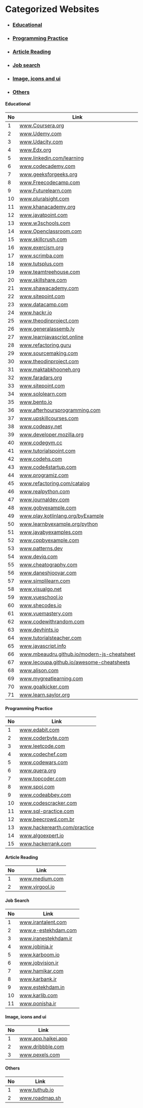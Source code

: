 # Categorized Websites

<ul>
  <li>  <h3> <a href="#EducationalWebsitesId">Educational</a></h3></li>
  <li>  <h3> <a href="#ProgrammingPracticeWebsitesId">Programming Practice</a></h3></li>
  <li>  <h3> <a href="#ArticleReadingWebsitesId">Article Reading</a></h3></li>
  <li>  <h3> <a href="#JobSearchWebsitesId">Job search</a></h3></li>
  <li>  <h3> <a href="#Ui">Image, icons and ui</a></h3></li>
  <li>  <h3> <a href="#Others">Others</a></h3></li>
</ul>


<h4 id="EducationalWebsitesId">Educational</h4>

| No          | Link                       |
|   --------  | -------------------------  |
|   1  |        www.Coursera.org              |
|   2  |        www.Udemy.com              |
|   3  |        www.Udacity.com              |
|   4  |        www.Edx.org              |
|   5  |        www.linkedin.com/learning              |
|   6  |        www.codecademy.com              |
|   7  |        www.geeksforgeeks.org              |
|   8  |        www.Freecodecamp.com              |
|   9  |        www.Futurelearn.com              |
|   10  |        www.pluralsight.com              |
|   11  |        www.khanacademy.org              |
|   12  |        www.javatpoint.com              |
|   13  |        www.w3schools.com              |
|   14  |        www.Openclassroom.com              |
|   15  |        www.skillcrush.com              |
|   16  |        www.exercism.org              |
|   17  |        www.scrimba.com              |
|   18  |        www.tutsplus.com              |
|   19  |        www.teamtreehouse.com              |
|   20  |        www.skillshare.com              |
|   21  |        www.shawacademy.com              |
|   22  |        www.sitepoint.com              |
|   23  |        www.datacamp.com              |
|   24  |        www.hackr.io              |
|   25  |        www.theodinproject.com              |
|   26  |        www.generalassemb.ly              |
|   27  |        www.learnjavascript.online              |
|   28  |        www.refactoring.guru              |
|   29  |        www.sourcemaking.com              |
|   30  |        www.theodinproject.com              |
|   31  |        www.maktabkhooneh.org              |
|   32  |        www.faradars.org              |
|   33  |        www.sitepoint.com              |
|   34  |        www.sololearn.com              |
|   35  |        www.bento.io              |
|   36  |        www.afterhoursprogramming.com              |
|   37  |        www.upskillcourses.com              |
|   38  |        www.codeasy.net              |
|   39  |        www.developer.mozilla.org              |
|   40  |        www.codegym.cc              |
|   41  |        www.tutorialspoint.com              |
|   42  |        www.codehs.com              |
|   43  |        www.code4startup.com              |
|   44  |        www.programiz.com              |
|   45  |        www.refactoring.com/catalog              |
|   46  |        www.realpython.com              |
|   47  |        www.journaldev.com              |
|   48  |        www.gobyexample.com              |
|   49  |        www.play.kotlinlang.org/byExample              |
|   50  |        www.learnbyexample.org/python              |
|   51  |        www.javabyexamples.com              |
|   52  |        www.cppbyexample.com              |
|   53  |        www.patterns.dev            |
|   54  |        www.deviq.com              |
|   55  |        www.cheatography.com              |
|   56  |        www.daneshjooyar.com              |
|   57  |        www.simplilearn.com              |
|   58  |        www.visualgo.net              |
|   59  |        www.vueschool.io              |
|   60  |        www.shecodes.io              |
|   61  |        www.vuemastery.com              |
|   62  |        www.codewithrandom.com              |
|   63  |        www.devhints.io              |
|   64  |        www.tutorialsteacher.com              |
|   65  |        www.javascript.info              |
|   66  |        www.mbeaudru.github.io/modern-js-cheatsheet              |
|   67  |        www.lecoupa.github.io/awesome-cheatsheets              |
|   68  |        www.alison.com              |
|   69  |        www.mygreatlearning.com              |
|   70  |        www.goalkicker.com              |
|   71  |        www.learn.saylor.org          |


<h4 id="ProgrammingPracticeWebsitesId">Programming Practice</h4>

| No          | Link                       |
|   --------  | -------------------------  |
|   1  |        www.edabit.com              |
|   2  |        www.coderbyte.com              |
|   3  |        www.leetcode.com              |
|   4  |        www.codechef.com              |
|   5  |        www.codewars.com              |
|   6  |        www.quera.org              |
|   7  |        www.topcoder.com              |
|   8  |        www.spoj.com              |
|   9  |        www.codeabbey.com              |
|   10  |        www.codescracker.com              |
|   11  |        www.sql-practice.com              |
|   12  |        www.beecrowd.com.br              |
|   13  |        www.hackerearth.com/practice              |
|   14  |        www.algoexpert.io              |
|   15  |       www.hackerrank.com       |

<h4 id="ArticleReadingWebsitesId">Article Reading</h4>

| No          | Link                       |
|   --------  | -------------------------  |
|   1  |        www.medium.com              |
|   2  |        www.virgool.io              |


<h4 id="JobSearchWebsitesId">Job Search</h4>

| No          | Link                       |
|   --------  | -------------------------  |
|   1  |        www.irantalent.com              |
|   2  |        www.e-estekhdam.com              |
|   3  |        www.iranestekhdam.ir              |
|   4  |        www.jobinja.ir              |
|   5  |        www.karboom.io              |
|   6  |        www.jobvision.ir              |
|   7  |        www.hamikar.com              |
|   8  |        www.karbank.ir              |
|   9  |        www.estekhdam.in              |
|   10  |       www.karlib.com              |
|   11  |       www.ponisha.ir              |

<h4 id="Ui">Image, icons and ui</h4>

| No          | Link                       |
|   --------  | -------------------------  |
|   1  |        www.app.haikei.app         |
|   2  |        www.dribbble.com           |
|   3  |        www.pexels.com              |


<h4 id="Others">Others</h4>

| No          | Link                       |
|   --------  | -------------------------  |
|   1  |        www.tuthub.io              |
|   2  |        www.roadmap.sh              |
